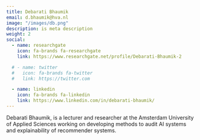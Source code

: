 ```yaml
---
title: Debarati Bhaumik
email: d.bhaumik@hva.nl
image: "/images/db.png"
description: is meta description
weight: 2
social:
  - name: researchgate
    icon: fa-brands fa-researchgate
    link: https://www.researchgate.net/profile/Debarati-Bhaumik-2

  # - name: twitter
  #   icon: fa-brands fa-twitter
  #   link: https://twitter.com

  - name: linkedin
    icon: fa-brands fa-linkedin
    link: https://www.linkedin.com/in/debarati-bhaumik/
---
```


Debarati Bhaumik, is a lecturer and researcher at the Amsterdam University of Applied Sciences working on developing methods to audit AI systems and explainability of recommender systems.
